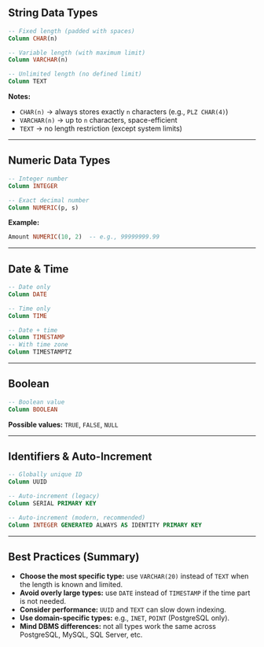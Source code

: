 ## String Data Types

```sql
-- Fixed length (padded with spaces)
Column CHAR(n)

-- Variable length (with maximum limit)
Column VARCHAR(n)

-- Unlimited length (no defined limit)
Column TEXT
```

**Notes:**

* `CHAR(n)` → always stores exactly `n` characters (e.g., `PLZ CHAR(4)`)
* `VARCHAR(n)` → up to `n` characters, space-efficient
* `TEXT` → no length restriction (except system limits)

---

## Numeric Data Types

```sql
-- Integer number
Column INTEGER

-- Exact decimal number
Column NUMERIC(p, s)
```

**Example:**

```sql
Amount NUMERIC(10, 2)  -- e.g., 99999999.99
```

---

## Date & Time

```sql
-- Date only
Column DATE

-- Time only
Column TIME

-- Date + time
Column TIMESTAMP
-- With time zone
Column TIMESTAMPTZ
```

---

## Boolean

```sql
-- Boolean value
Column BOOLEAN
```

**Possible values:** `TRUE`, `FALSE`, `NULL`

---

## Identifiers & Auto-Increment

```sql
-- Globally unique ID
Column UUID

-- Auto-increment (legacy)
Column SERIAL PRIMARY KEY

-- Auto-increment (modern, recommended)
Column INTEGER GENERATED ALWAYS AS IDENTITY PRIMARY KEY
```

---

## Best Practices (Summary)

* **Choose the most specific type:** use `VARCHAR(20)` instead of `TEXT` when the length is known and limited.
* **Avoid overly large types:** use `DATE` instead of `TIMESTAMP` if the time part is not needed.
* **Consider performance:** `UUID` and `TEXT` can slow down indexing.
* **Use domain-specific types:** e.g., `INET`, `POINT` (PostgreSQL only).
* **Mind DBMS differences:** not all types work the same across PostgreSQL, MySQL, SQL Server, etc.
